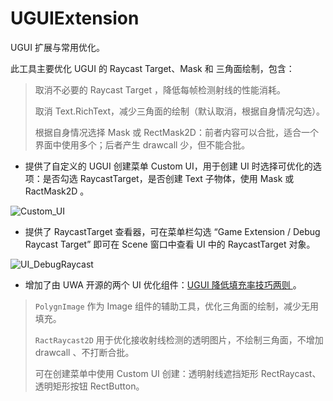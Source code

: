 # UGUIExtension

UGUI 扩展与常用优化。

此工具主要优化 UGUI 的 Raycast Target、Mask 和 三角面绘制，包含：

> 取消不必要的 Raycast Target ，降低每帧检测射线的性能消耗。
>
> 取消 Text.RichText，减少三角面的绘制（默认取消，根据自身情况勾选）。
>
> 根据自身情况选择 Mask 或 RectMask2D：前者内容可以合批，适合一个界面中使用多个；后者产生 drawcall 少，但不能合批。

- 提供了自定义的 UGUI 创建菜单 Custom UI，用于创建 UI 时选择可优化的选项：是否勾选 RaycastTarget，是否创建 Text 子物体，使用 Mask 或 RactMask2D 。

![Custom_UI](https://gitee.com/great1217/cdn/raw/master/images/Custom_UI.jpg)

- 提供了 RaycastTarget 查看器，可在菜单栏勾选 “Game Extension / Debug Raycast Target” 即可在 Scene 窗口中查看 UI 中的 RaycastTarget 对象。

![UI_DebugRaycast](https://gitee.com/great1217/cdn/raw/master/images/UI_DebugRaycast.jpg)

- 增加了由 UWA 开源的两个 UI 优化组件：[UGUI 降低填充率技巧两则 ](https://blog.uwa4d.com/archives/fillrate.html)。

> ```PolygnImage``` 作为 Image 组件的辅助工具，优化三角面的绘制，减少无用填充。
>
> ```RactRaycast2D``` 用于优化接收射线检测的透明图片，不绘制三角面，不增加 drawcall 、不打断合批。
>
> 可在创建菜单中使用 Custom UI 创建：透明射线遮挡矩形 RectRaycast、透明矩形按钮 RectButton。


